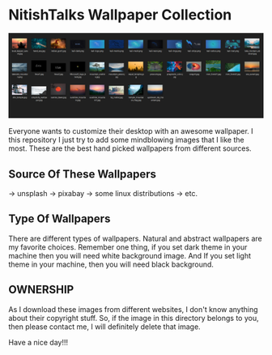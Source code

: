 # NitishTalks Wallpaper Collection

![Screenshot of my desktop](https://github.com/pattanaiknitish123/wallpapers/blob/master/Wallpapers-fav/readme_screenshot.png) 

Everyone wants to customize their desktop with an awesome wallpaper. I this repository I just try to add some mindblowing images that I like the most.
These are the best hand picked wallpapers from different sources.

## Source Of These Wallpapers
-> unsplash
-> pixabay
-> some linux distributions
-> etc.

## Type Of Wallpapers
There are different types of wallpapers. Natural and abstract wallpapers are my favorite choices. Remember one thing, if you set dark theme in your machine then you will need white background image.
And If you set light theme in your machine, then you will need black background.

## OWNERSHIP
As I download these images from different websites, I don't know anything about their copyright stuff. So, if the image in this directory belongs to you, then please contact me, I will definitely delete that image.

Have a nice day!!!
